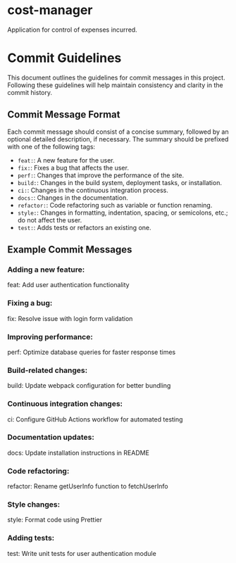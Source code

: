 # cost-manager
Application for control of expenses incurred.



# Commit Guidelines

This document outlines the guidelines for commit messages in this project. Following these guidelines will help maintain consistency and clarity in the commit history.

## Commit Message Format

Each commit message should consist of a concise summary, followed by an optional detailed description, if necessary. The summary should be prefixed with one of the following tags:

- `feat:`: A new feature for the user.
- `fix:`: Fixes a bug that affects the user.
- `perf:`: Changes that improve the performance of the site.
- `build:`: Changes in the build system, deployment tasks, or installation.
- `ci:`: Changes in the continuous integration process.
- `docs:`: Changes in the documentation.
- `refactor:`: Code refactoring such as variable or function renaming.
- `style:`: Changes in formatting, indentation, spacing, or semicolons, etc.; do not affect the user.
- `test:`: Adds tests or refactors an existing one.

## Example Commit Messages

### Adding a new feature:
feat: Add user authentication functionality


### Fixing a bug:
fix: Resolve issue with login form validation


### Improving performance:
perf: Optimize database queries for faster response times


### Build-related changes:
build: Update webpack configuration for better bundling


### Continuous integration changes:
ci: Configure GitHub Actions workflow for automated testing


### Documentation updates:
docs: Update installation instructions in README


### Code refactoring:
refactor: Rename getUserInfo function to fetchUserInfo


### Style changes:
style: Format code using Prettier


### Adding tests:
test: Write unit tests for user authentication module